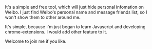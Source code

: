 It's a simple and free tool, which will just hide personal infomation on Weibo.
I just find Weibo's personal name and message friends list, so I won't show them to other around me.

It's simple, because I'm just began to learn Javascript and developing chrome-extensions. I would add other feature to it.

Welcome to join me if you like.
